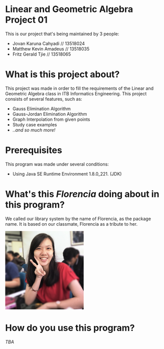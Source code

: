 # Linear and Geometric Algebra Project 01

<p>This is our project that's being maintained by 3 people:</p>
<ul>
    <li>Jovan Karuna Cahyadi // 13518024</li>
    <li>Matthew Kevin Amadeus // 13518035</li>
    <li>Fritz Gerald Tjie // 13518065</li>
</ul>

# What is this project about?

<p>This project was made in order to fill the requirements of the Linear and Geometric Algebra class in ITB Informatics Engineering. This project consists of several features, such as:</p>
<ul>
    <li>Gauss Elimination Algorithm</li>
    <li>Gauss-Jordan Elimination Algorithm</li>
    <li>Graph Interpolation from given points</li>
    <li>Study case examples</li>
    <li><i>..and so much more!</i></li>
</ul>

# Prerequisites
<p>This program was made under several conditions:
<ul>
    <li>Using Java SE Runtime Environment 1.8.0_221. (JDK)</li>
</ul>

# What's this <i>Florencia</i> doing about in this program?
<p>We called our library system by the name of Florencia, as the package name. It is based on our classmate, Florencia as a tribute to her.</p>
<img src="./src/florencia.jpg" style="width:250px;height:auto;"></img>

# How do you use this program?

<p><i>TBA</i></p>
